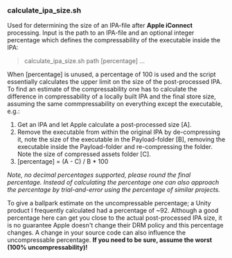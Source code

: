 ### calculate_ipa_size.sh
Used for determining the size of an IPA-file after **Apple iConnect** processing. Input is the path to an IPA-file and an optional integer percentage which defines the compressability of the executable inside the IPA:
> calculate_ipa_size.sh path [percentage] ...

When [percentage] is unused, a percentage of 100 is used and the script essentially calculates the upper limit on the size of the post-processed IPA. To find an estimate of the compressability one has to calculate the difference in compressability of a locally built IPA and the final store size, assuming the same commpressability on everything except the executable, e.g.:

1. Get an IPA and let Apple calculate a post-processed size [A].
2. Remove the executable from within the original IPA by de-compressing it, note the size of the executable in the Payload-folder [B], removing the executable inside the Payload-folder and re-compressing the folder. Note the size of compressed assets folder [C].
3. [percentage] = (A - C) / B * 100 

*Note, no decimal percentages supported, please round the final percentage. Instead of calculating the percentage one can also approach the percentage by trial-and-error using the percentage of similar projects.*

To give a ballpark estimate on the uncompressable percentage; a Unity product I frequently calculated had a percentage of ~92.
Although a good percentage here can get you close to the actual post-processed IPA size, it is no guarantee Apple doesn't change their DRM policy and this percentage changes. A change in your source code can also influence the uncompressable percentage. **If you need to be sure, assume the worst (100% uncompressability)!**
